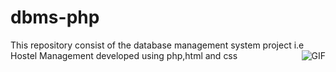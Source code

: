 # dbms-php
This repository consist of  the database management system project i.e Hostel Management developed using  php,html and css 
<img align="right" alt="GIF" src="https://github.com/SAMYAKLJAIN/dbms-php/blob/master/admin.jpg" />
